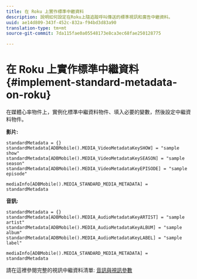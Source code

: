 ```yaml
---
title: 在 Roku 上實作標準中繼資料
description: 說明如何設定在Roku上隨追蹤呼叫傳送的標準視訊和廣告中繼資料。
uuid: ae14d809-343f-452c-832a-f94bd3d83a90
translation-type: tm+mt
source-git-commit: 7da115fae0a05548173e8ca3ec68fae250128775

---
```



# 在 Roku 上實作標準中繼資料{#implement-standard-metadata-on-roku}

在媒體心率物件上，實例化標準中繼資料物件、填入必要的變數，然後設定中繼資料物件。

**影片:**

```
standardMetadata = {} 
standardMetadata[ADBMobile().MEDIA_VideoMetadataKeySHOW] = "sample show" 
standardMetadata[ADBMobile().MEDIA_VideoMetadataKeySEASON] = "sample season" 
standardMetadata[ADBMobile().MEDIA_VideoMetadataKeyEPISODE] = "sample episode" 

mediaInfo[ADBMobile().MEDIA_STANDARD_MEDIA_METADATA] = standardMetadata 
```

**音訊:**

```
standardMetadata = {} 
standardMetadata[ADBMobile().MEDIA_AudioMetadataKeyARTIST] = "sample artist" 
standardMetadata[ADBMobile().MEDIA_AudioMetadataKeyALBUM] = "sample album" 
standardMetadata[ADBMobile().MEDIA_AudioMetadataKeyLABEL] = "sample label"

mediaInfo[ADBMobile().MEDIA_STANDARD_MEDIA_METADATA] = standardMetadata 
```

請在這裡參閱完整的視訊中繼資料清單: [音訊與視訊參數](/help/metrics-and-metadata/audio-video-parameters.md)


